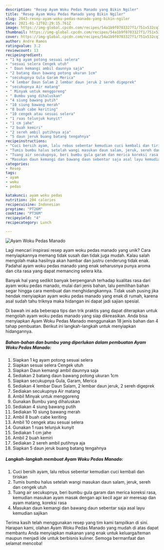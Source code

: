 ```yaml
---
description: "Resep Ayam Woku Pedas Manado yang Bikin Ngiler"
title: "Resep Ayam Woku Pedas Manado yang Bikin Ngiler"
slug: 2043-resep-ayam-woku-pedas-manado-yang-bikin-ngiler
date: 2021-01-12T02:29:15.761Z
image: https://img-global.cpcdn.com/recipes/54a1b9f0703327f1/751x532cq70/ayam-woku-pedas-manado-foto-resep-utama.jpg
thumbnail: https://img-global.cpcdn.com/recipes/54a1b9f0703327f1/751x532cq70/ayam-woku-pedas-manado-foto-resep-utama.jpg
cover: https://img-global.cpcdn.com/recipes/54a1b9f0703327f1/751x532cq70/ayam-woku-pedas-manado-foto-resep-utama.jpg
author: Andre Ramos
ratingvalue: 3.2
reviewcount: 13
recipeingredient:
- "1 kg ayam potong sesuai selera"
- "sesuai selera Cengek utuh"
- " Daun kemangi ambil daunnya saja"
- "2 batang daun bawang potong ukuran 1cm"
- "secukupnya Gula Garam Merica"
- "4 lembar Daun Salam 2 lembar daun jeruk 2 sereh digeprek"
- "secukupnya Air matang"
- " Minyak untuk menggoreng"
- " Bumbu yang dihaluskan"
- "4 siung bawang putih"
- "10 siung bawang merah"
- "8 buah cabe keriting"
- "10 cengek atau sesuai selera"
- "1 ruas telunjuk kunyit"
- "1 cm jahe"
- "2 buah kemiri"
- "2 sereh ambil putihnya aja"
- "5 daun jeruk buang batang tengahnya"
recipeinstructions:
- "Cuci bersih ayam, lalu rebus sebentar kemudian cuci kembali dan tiriskan"
- "Tumis bumbu halus setelah wangi masukan daun salam, jeruk, sereh dan cengek utuh"
- "Tuang air secukupnya, beri bumbu gula garam dan merica koreksi rasa, kemudian masukan ayam masak dengan api kecil agar air meresap dan ayam matang, koreksi rasa"
- "Masukan daun kemangi dan bawang daun sebentar saja asal layu kemudian sajikan"
categories:
- Resep
tags:
- ayam
- woku
- pedas

katakunci: ayam woku pedas 
nutrition: 204 calories
recipecuisine: Indonesian
preptime: "PT26M"
cooktime: "PT36M"
recipeyield: "4"
recipecategory: Lunch

---
```



![Ayam Woku Pedas Manado](https://img-global.cpcdn.com/recipes/54a1b9f0703327f1/751x532cq70/ayam-woku-pedas-manado-foto-resep-utama.jpg)

Lagi mencari inspirasi resep ayam woku pedas manado yang unik? Cara menyiapkannya memang tidak susah dan tidak juga mudah. Kalau salah mengolah maka hasilnya akan hambar dan justru cenderung tidak enak. Padahal ayam woku pedas manado yang enak seharusnya punya aroma dan cita rasa yang dapat memancing selera kita.



Banyak hal yang sedikit banyak berpengaruh terhadap kualitas rasa dari ayam woku pedas manado, mulai dari jenis bahan, lalu pemilihan bahan segar hingga cara membuat dan menghidangkannya. Tidak usah pusing jika hendak menyiapkan ayam woku pedas manado yang enak di rumah, karena asal sudah tahu triknya maka hidangan ini dapat jadi sajian spesial.


Di bawah ini ada beberapa tips dan trik praktis yang dapat diterapkan untuk mengolah ayam woku pedas manado yang siap dikreasikan. Anda bisa menyiapkan Ayam Woku Pedas Manado menggunakan 18 jenis bahan dan 4 tahap pembuatan. Berikut ini langkah-langkah untuk menyiapkan hidangannya.

<!--inarticleads1-->

##### Bahan-bahan dan bumbu yang diperlukan dalam pembuatan Ayam Woku Pedas Manado:

1. Siapkan 1 kg ayam potong sesuai selera
1. Siapkan sesuai selera Cengek utuh
1. Siapkan  Daun kemangi ambil daunnya saja
1. Sediakan 2 batang daun bawang potong ukuran 1cm
1. Siapkan secukupnya Gula, Garam, Merica
1. Sediakan 4 lembar Daun Salam, 2 lembar daun jeruk, 2 sereh digeprek
1. Sediakan secukupnya Air matang
1. Ambil  Minyak untuk menggoreng
1. Gunakan  Bumbu yang dihaluskan
1. Sediakan 4 siung bawang putih
1. Sediakan 10 siung bawang merah
1. Ambil 8 buah cabe keriting
1. Ambil 10 cengek atau sesuai selera
1. Gunakan 1 ruas telunjuk kunyit
1. Sediakan 1 cm jahe
1. Ambil 2 buah kemiri
1. Sediakan 2 sereh ambil putihnya aja
1. Siapkan 5 daun jeruk buang batang tengahnya




<!--inarticleads2-->

##### Langkah-langkah membuat Ayam Woku Pedas Manado:

1. Cuci bersih ayam, lalu rebus sebentar kemudian cuci kembali dan tiriskan
1. Tumis bumbu halus setelah wangi masukan daun salam, jeruk, sereh dan cengek utuh
1. Tuang air secukupnya, beri bumbu gula garam dan merica koreksi rasa, kemudian masukan ayam masak dengan api kecil agar air meresap dan ayam matang, koreksi rasa
1. Masukan daun kemangi dan bawang daun sebentar saja asal layu kemudian sajikan




Terima kasih telah menggunakan resep yang tim kami tampilkan di sini. Harapan kami, olahan Ayam Woku Pedas Manado yang mudah di atas dapat membantu Anda menyiapkan makanan yang enak untuk keluarga/teman maupun menjadi ide untuk berbisnis kuliner. Semoga bermanfaat dan selamat mencoba!
